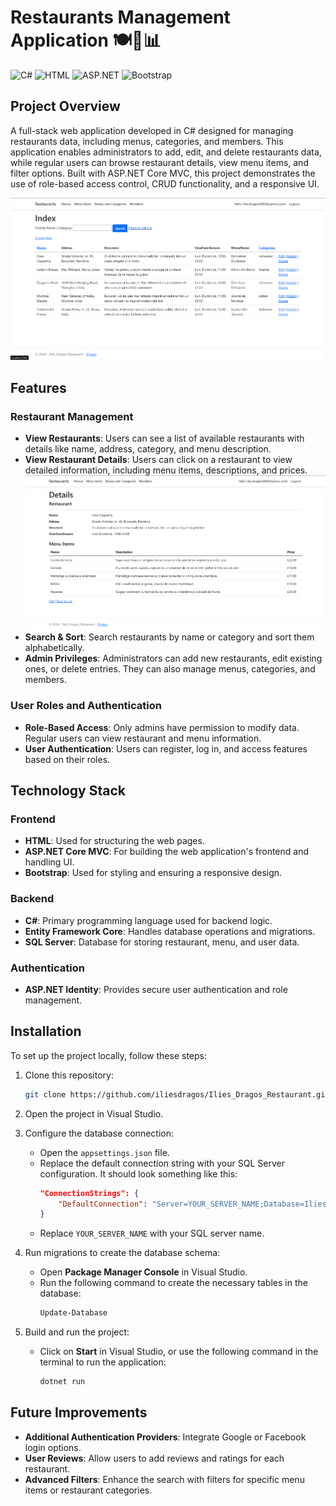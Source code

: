 # Restaurants Management Application 🍽️🍔📊

![C#](https://img.shields.io/badge/C%23-%23239120.svg?style=for-the-badge&logo=c-sharp&logoColor=white)
![HTML](https://img.shields.io/badge/HTML5-%23E34F26.svg?style=for-the-badge&logo=html5&logoColor=white)
![ASP.NET](https://img.shields.io/badge/ASP.NET-%235C2D91.svg?style=for-the-badge&logo=dot-net&logoColor=white)
![Bootstrap](https://img.shields.io/badge/Bootstrap-%23563D7C.svg?style=for-the-badge&logo=bootstrap&logoColor=white)

## Project Overview

A full-stack web application developed in C# designed for managing restaurants data, including menus, categories, and members. This application enables administrators to add, edit, and delete restaurants data, while regular users can browse restaurant details, view menu items, and filter options. Built with ASP.NET Core MVC, this project demonstrates the use of role-based access control, CRUD functionality, and a responsive UI.

![Restaurant Application Screenshot](https://github.com/iliesdragos/Ilies_Dragos_Restaurant/blob/master/screenshots/index.png)

## Features

### Restaurant Management
- **View Restaurants**: Users can see a list of available restaurants with details like name, address, category, and menu description.
- **View Restaurant Details**: Users can click on a restaurant to view detailed information, including menu items, descriptions, and prices.  
  ![Restaurant Details Screenshot](https://github.com/iliesdragos/Ilies_Dragos_Restaurant/blob/master/screenshots/restaurant_details.png)
- **Search & Sort**: Search restaurants by name or category and sort them alphabetically.
- **Admin Privileges**: Administrators can add new restaurants, edit existing ones, or delete entries. They can also manage menus, categories, and members.

### User Roles and Authentication
- **Role-Based Access**: Only admins have permission to modify data. Regular users can view restaurant and menu information.
- **User Authentication**: Users can register, log in, and access features based on their roles.

## Technology Stack

### Frontend
- **HTML**: Used for structuring the web pages.
- **ASP.NET Core MVC**: For building the web application's frontend and handling UI.
- **Bootstrap**: Used for styling and ensuring a responsive design.

### Backend
- **C#**: Primary programming language used for backend logic.
- **Entity Framework Core**: Handles database operations and migrations.
- **SQL Server**: Database for storing restaurant, menu, and user data.

### Authentication
- **ASP.NET Identity**: Provides secure user authentication and role management.

## Installation

To set up the project locally, follow these steps:

1. Clone this repository:
   ```bash
   git clone https://github.com/iliesdragos/Ilies_Dragos_Restaurant.git
   
2. Open the project in Visual Studio.

3. Configure the database connection:
   - Open the `appsettings.json` file.
   - Replace the default connection string with your SQL Server configuration. It should look something like this:
     ```json
     "ConnectionStrings": {
         "DefaultConnection": "Server=YOUR_SERVER_NAME;Database=IliesDragosRestaurantDB;Trusted_Connection=True;"
     }
     ```
   - Replace `YOUR_SERVER_NAME` with your SQL server name.

4. Run migrations to create the database schema:
   - Open **Package Manager Console** in Visual Studio.
   - Run the following command to create the necessary tables in the database:
     ```bash
     Update-Database
     ```

5. Build and run the project:
   - Click on **Start** in Visual Studio, or use the following command in the terminal to run the application:
     ```bash
     dotnet run
     ```

## Future Improvements

- **Additional Authentication Providers**: Integrate Google or Facebook login options.
- **User Reviews**: Allow users to add reviews and ratings for each restaurant.
- **Advanced Filters**: Enhance the search with filters for specific menu items or restaurant categories.
